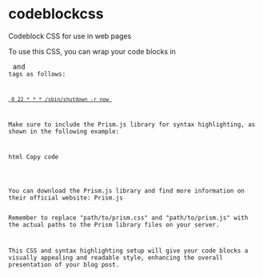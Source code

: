 # codeblockcss
Codeblock CSS for use in web pages


To use this CSS, you can wrap your code blocks in <pre> and <code> tags as follows:

[<pre class="line-numbers">
  <code class="language-bash">
    0 22 * * * /sbin/shutdown -r now
  </code>
</pre>](https://github.com/aukiman/codeblockcss/blob/1013cc56b66f8a698889ddeffb4dd6e574c85cae/codeblock-example.html)

Make sure to include the Prism.js library for syntax highlighting, as shown in the following example:

html
Copy code
<link rel="stylesheet" href="path/to/prism.css" />
<script src="path/to/prism.js"></script>
You can download the Prism.js library and find more information on their official website: Prism.js

Remember to replace "path/to/prism.css" and "path/to/prism.js" with the actual paths to the Prism library files on your server.

This CSS and syntax highlighting setup will give your code blocks a visually appealing and readable style, enhancing the overall presentation of your blog post.
